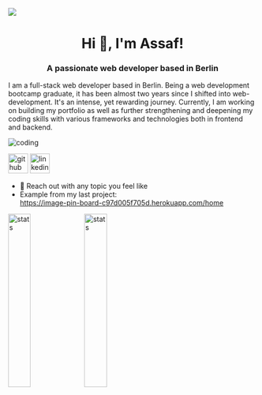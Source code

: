 ![](https://camo.githubusercontent.com/9453f1ac0f2b893925e3e5e5484028b0f4846d3eadc492486e2f0bc7053e9a64/68747470733a2f2f616e6b753235352e6769746875622e696f2f6173736574732f696d672f706f7374732f68656c6c6f2d776f726c642e6a7067)
<h1 align="center">Hi 👋, I'm Assaf!</h1>
<h3 align="center">A passionate web developer based in Berlin</h3>

I am a full-stack web developer based in Berlin. Being a web development bootcamp graduate, it has been almost two years since I shifted into web-development. It's an intense, yet rewarding journey. Currently, I am working on building my portfolio as well as further strengthening and deepening my coding skills with various frameworks and technologies both in frontend and backend.

<img src="https://media.tenor.com/NOYF3f82b_gAAAAC/programmer.gif" alt="coding"/>

[<img src='https://cdn.jsdelivr.net/npm/simple-icons@3.0.1/icons/github.svg' alt='github' height='40'>](https://github.com/AsafNimer)  [<img src='https://cdn.jsdelivr.net/npm/simple-icons@3.0.1/icons/linkedin.svg' alt='linkedin' height='40'>](https://www.linkedin.com/in/www.linkedin.com/in/asaf-nimer/)
- 💬 Reach out with any topic you feel like
- Example from my last project:  
<a href="https://image-pin-board-c97d005f705d.herokuapp.com/home" target="blank">https://image-pin-board-c97d005f705d.herokuapp.com/home</a>

<img align="left" width="30%" src="https://github-readme-stats.vercel.app/api?username=AsafNimer&show_icons=true&theme=tokyonight" alt="stats"/>

<img align="left" width="30%" src="https://github-readme-stats.vercel.app/api/top-langs/?username=anuraghazra&layout=compact" alt="stats"/>


